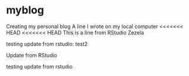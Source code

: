 # myblog
Creating my personal blog
A line I wrote on my local computer
<<<<<<< HEAD
<<<<<<< HEAD
This is a line from RStudio
Zezela

testing update from rstudio: test2


Update from RStudio

testing update from rstudio

